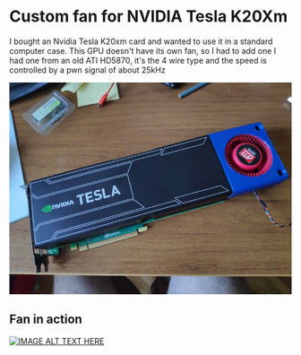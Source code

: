 # Custom fan for NVIDIA Tesla K20Xm

I bought an Nvidia Tesla K20xm card and wanted to use it in a standard computer case. This GPU doesn't have its own fan, so I had to add one
I had one from an old ATI HD5870, it's the 4 wire type and the speed is controlled by a pwn signal of about 25kHz

![GitHub Logo](/tesla_k20xm_custom_fan.jpg)

## Fan in action

[![IMAGE ALT TEXT HERE](https://img.youtube.com/vi/g0dm33SzrXE/0.jpg)](https://www.youtube.com/watch?v=g0dm33SzrXE)
